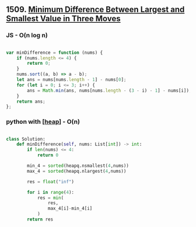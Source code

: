 ## 1509. [Minimum Difference Between Largest and Smallest Value in Three Moves](https://leetcode.com/problems/minimum-difference-between-largest-and-smallest-value-in-three-moves)


### JS - O(n log n)

```js 

var minDifference = function (nums) {
    if (nums.length <= 4) {
        return 0;
    }
    nums.sort((a, b) => a - b);
    let ans = nums[nums.length - 1] - nums[0];
    for (let i = 0; i <= 3; i++) {
        ans = Math.min(ans, nums[nums.length - (3 - i) - 1] - nums[i]);
    }
    return ans;
};

```


### python with [[heap]]  - O(n)


```python 

class Solution:
    def minDifference(self, nums: List[int]) -> int:
        if len(nums) <= 4:
            return 0

        min_4 = sorted(heapq.nsmallest(4,nums))
        max_4 = sorted(heapq.nlargest(4,nums))

        res = float("inf")

        for i in range(4):
            res = min(
                res,
                max_4[i]-min_4[i]
            )
        return res
        

```

[//begin]: # "Autogenerated link references for markdown compatibility"
[heap]: ../../../patterns/heap "heap"
[//end]: # "Autogenerated link references"